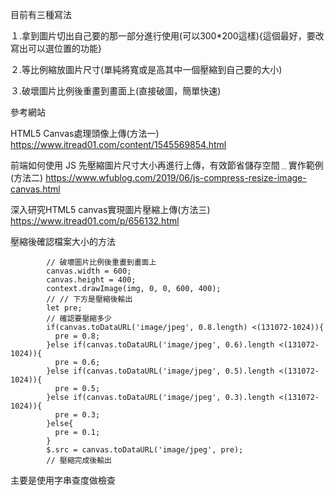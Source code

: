 目前有三種寫法

１.拿到圖片切出自己要的那一部分進行使用(可以300*200這樣){這個最好，要改寫出可以選位置的功能}

２.等比例縮放圖片尺寸(單純將寬或是高其中一個壓縮到自己要的大小)

３.破壞圖片比例後重畫到畫面上(直接破圖，簡單快速)

參考網站

HTML5 Canvas處理頭像上傳(方法一)
https://www.itread01.com/content/1545569854.html

前端如何使用 JS 先壓縮圖片尺寸大小再進行上傳，有效節省儲存空間﹍實作範例(方法二)
https://www.wfublog.com/2019/06/js-compress-resize-image-canvas.html

深入研究HTML5 canvas實現圖片壓縮上傳(方法三)
https://www.itread01.com/p/656132.html

壓縮後確認檔案大小的方法

            // 破壞圖片比例後重畫到畫面上
            canvas.width = 600;
            canvas.height = 400;
            context.drawImage(img, 0, 0, 600, 400);
            // // 下方是壓縮後輸出
            let pre;
            // 確認要壓縮多少
            if(canvas.toDataURL('image/jpeg', 0.8.length) <(131072-1024)){
              pre = 0.8;
            }else if(canvas.toDataURL('image/jpeg', 0.6).length <(131072-1024)){
              pre = 0.6;
            }else if(canvas.toDataURL('image/jpeg', 0.5).length <(131072-1024)){
              pre = 0.5;
            }else if(canvas.toDataURL('image/jpeg', 0.3).length <(131072-1024)){
              pre = 0.3;
            }else{
              pre = 0.1;
            }
            $.src = canvas.toDataURL('image/jpeg', pre);
            // 壓縮完成後輸出

 主要是使用字串查度做檢查